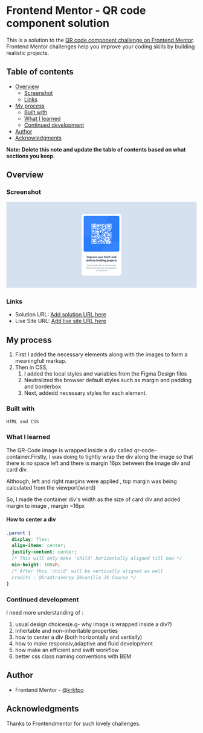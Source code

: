 # Frontend Mentor - QR code component solution

This is a solution to the [QR code component challenge on Frontend Mentor](https://www.frontendmentor.io/challenges/qr-code-component-iux_sIO_H). Frontend Mentor challenges help you improve your coding skills by building realistic projects.

## Table of contents

- [Overview](#overview)
  - [Screenshot](#screenshot)
  - [Links](#links)
- [My process](#my-process)
  - [Built with](#built-with)
  - [What I learned](#what-i-learned)
  - [Continued development](#continued-development)
- [Author](#author)
- [Acknowledgments](#acknowledgments)

**Note: Delete this note and update the table of contents based on what sections you keep.**

## Overview

### Screenshot

![](./images/Frontend%20Mentor%20_%20QR%20code%20component.png)

### Links

- Solution URL: [Add solution URL here](https://your-solution-url.com)
- Live Site URL: [Add live site URL here](https://your-live-site-url.com)

## My process

1.  First I added the necessary elements along with the images to form a meaningfull markup.
1.  Then in CSS,
    1.  I added the local styles and variables from the Figma Design files
    1.  Neutralized the browser default styles such as margin and padding and borderbox
    1.  Next, addedd necessary styles for each element.

### Built with

    HTML and CSS

### What I learned

The QR-Code image is wrapped inside a div called qr-code-container.Firstly, I was doing to tightly wrap the div along the image so that there is no space left and there is margin 16px between the image div and card div.

Although, left and right margins were applied , top margin was being calculated from the viewport(wierd)

So, I made the container div's width as the size of card div and added margin to image , margin =16px

#### How to center a div

```css
.parent {
  display: flex;
  align-items: center;
  justify-content: center;
  /* This will only make 'child' horizontally aligned till now */
  min-height: 100vh;
  /* After this 'child' will be vertically aligned as well
  credits - @bradtraversy 20vanilla JS Course */
}
```

### Continued development

I need more understanding of :

1.  usual design choices(e.g- why image is wrapped inside a div?)
1.  inhertable and non-inheritable properties
1.  how to center a div (both horizontally and vertially)
1.  how to make responsiv,adaptive and fluid development
1.  how make an efficient and swift workflow
1.  better css class naming conventions with BEM

## Author

- Frontend Mentor - [@krkfpo](https://www.frontendmentor.io/profile/krkfpo)

## Acknowledgments

Thanks to Frontendmentor for such lovely challenges.
